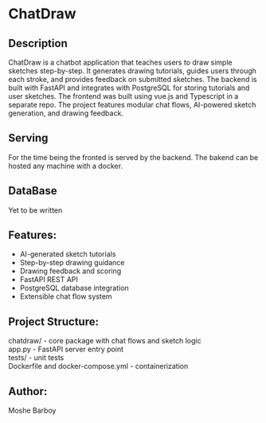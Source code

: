 
# ChatDraw 

## Description
ChatDraw is a chatbot application that teaches users to draw simple sketches step-by-step. It generates drawing tutorials, guides users through each stroke, and provides feedback on submitted sketches. The backend is built with FastAPI and integrates with PostgreSQL for storing tutorials and user sketches. The frontend was built using vue.js and Typescript in a separate repo. The project features modular chat flows, AI-powered sketch generation, and drawing feedback.

## Serving 
For the time being the fronted is served by the backend. The bakend can be hosted any machine with a docker. 

## DataBase 
Yet to be written

## Features:
- AI-generated sketch tutorials
- Step-by-step drawing guidance
- Drawing feedback and scoring
- FastAPI REST API
- PostgreSQL database integration
- Extensible chat flow system

## Project Structure: 
chatdraw/ - core package with chat flows and sketch logic  
app.py - FastAPI server entry point  
tests/ - unit tests  
Dockerfile and docker-compose.yml - containerization

## Author: 
Moshe Barboy